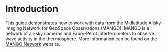 # Introduction

This guide demonstrates how to work with data from the Midlatitude Allsky-imaging Network for GeoSpace Observations (MANGO).
MANGO is a network of all-sky cameras and Fabry-Perot Interferometers to observe wave activity in the thermosphere.
More information can be found on the [MANGO Network](https://www.mangonetwork.org/mango/v1/) website.

```{tableofcontents}
```
